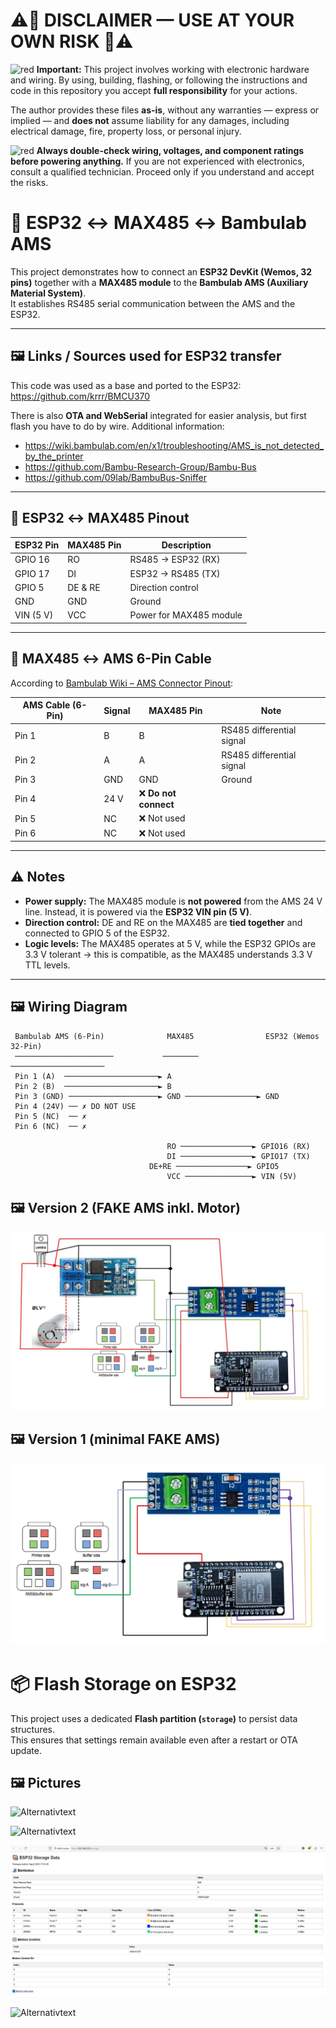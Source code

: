 # ⚠️🔴 DISCLAIMER — USE AT YOUR OWN RISK 🔴⚠️

![red](https://placehold.co/15x15/f03c15/f03c15.png) **Important:** This project involves working with electronic hardware and wiring. By using, building, flashing, or following the instructions and code in this repository you accept **full responsibility** for your actions.

The author provides these files **as-is**, without any warranties — express or implied — and **does not** assume liability for any damages, including electrical damage, fire, property loss, or personal injury.

![red](https://placehold.co/15x15/f03c15/f03c15.png) **Always double-check wiring, voltages, and component ratings before powering anything.** If you are not experienced with electronics, consult a qualified technician. Proceed only if you understand and accept the risks.

# 📡 ESP32 ↔ MAX485 ↔ Bambulab AMS

This project demonstrates how to connect an **ESP32 DevKit (Wemos, 32 pins)** together with a **MAX485 module** to the **Bambulab AMS (Auxiliary Material System)**.  
It establishes RS485 serial communication between the AMS and the ESP32.

---

## 🖼️ Links / Sources used for ESP32 transfer

This code was used as a base and ported to the ESP32:  
https://github.com/krrr/BMCU370

There is also **OTA and WebSerial** integrated for easier analysis, but first flash you have to do by wire. 
Additional information:  

- https://wiki.bambulab.com/en/x1/troubleshooting/AMS_is_not_detected_by_the_printer  
- https://github.com/Bambu-Research-Group/Bambu-Bus  
- https://github.com/09lab/BambuBus-Sniffer  

---

## 🔌 ESP32 ↔ MAX485 Pinout

| ESP32 Pin | MAX485 Pin | Description              |
|-----------|------------|--------------------------|
| GPIO 16   | RO         | RS485 → ESP32 (RX)       |
| GPIO 17   | DI         | ESP32 → RS485 (TX)       |
| GPIO 5    | DE & RE    | Direction control        |
| GND       | GND        | Ground                   |
| VIN (5 V) | VCC        | Power for MAX485 module  |

---

## 🔌 MAX485 ↔ AMS 6-Pin Cable 

According to [Bambulab Wiki – AMS Connector Pinout](https://wiki.bambulab.com/en/x1/troubleshooting/AMS_is_not_detected_by_the_printer):

| AMS Cable (6-Pin) | Signal | MAX485 Pin | Note                           |
|-------------------|--------|------------|--------------------------------|
| Pin 1             | B      | B          | RS485 differential signal      |
| Pin 2             | A      | A          | RS485 differential signal      |
| Pin 3             | GND    | GND        | Ground                         |
| Pin 4             | 24 V   | ❌ **Do not connect** |
| Pin 5             | NC     | ❌ Not used              |
| Pin 6             | NC     | ❌ Not used              |


---

## ⚠️ Notes

- **Power supply:** The MAX485 module is **not powered** from the AMS 24 V line. Instead, it is powered via the **ESP32 VIN pin (5 V)**.  
- **Direction control:** DE and RE on the MAX485 are **tied together** and connected to GPIO 5 of the ESP32.  
- **Logic levels:** The MAX485 operates at 5 V, while the ESP32 GPIOs are 3.3 V tolerant → this is compatible, as the MAX485 understands 3.3 V TTL levels.  

---

## 🖼️ Wiring Diagram

```text
 Bambulab AMS (6-Pin)              MAX485                ESP32 (Wemos 32-Pin)
 ──────────────────────           ────────              ─────────────────────
 Pin 1 (A)  ─────────────────────► A
 Pin 2 (B)  ─────────────────────► B
 Pin 3 (GND) ────────────────────► GND ────────────────► GND
 Pin 4 (24V) ── ✗ DO NOT USE
 Pin 5 (NC)  ── ✗
 Pin 6 (NC)  ── ✗

                                   RO ────────────────► GPIO16 (RX)
                                   DI ────────────────► GPIO17 (TX)
                               DE+RE ────────────────► GPIO5
                                   VCC ───────────────► VIN (5V)

```
## 🖼️ Version 2 (FAKE AMS inkl. Motor)

![Alternativtext](images/wiring_motor.jpg)

## 🖼️ Version 1 (minimal FAKE AMS)

![Alternativtext](images/wiring.jpg)

# 📦 Flash Storage on ESP32

This project uses a dedicated **Flash partition (`storage`)** to persist data structures.  
This ensures that settings remain available even after a restart or OTA update.

## 🖼️ Pictures

![Alternativtext](images/ams.jpg)

![Alternativtext](images/second_ams.jpg)

![Alternativtext](images/webinterface.jpg)

![Alternativtext](images/webserial.jpg)



